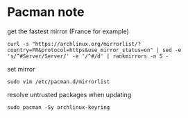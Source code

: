 # Pacman note

get the fastest mirror (France for example)

```shell
curl -s "https://archlinux.org/mirrorlist/?country=FR&protocol=https&use_mirror_status=on" | sed -e 's/^#Server/Server/' -e '/^#/d' | rankmirrors -n 5 -
```

set mirror

```shell
sudo vim /etc/pacman.d/mirrorlist
```

resolve untrusted packages when updating

```shell
sudo pacman -Sy archlinux-keyring
```

